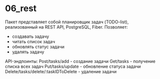 # 06_rest
Пакет представляет собой планировщик задач (TODO-list), реализованный на REST API, PostgreSQL, Fiber. Позволяет:
- создавать задачу
- читать список задач
- обновлять статус задачи
- удалять задачу

API-эндпоинты:
Post/tasks/add - создание задачи
Get/tasks - получение списка всех задач
Put/tasks/update - обновление статуса задачи
Delete/tasks/delete/:taskIDToDelete - удаление задачи

